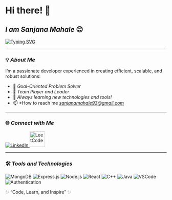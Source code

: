 # Hi there! 👋  

## *I am Sanjana Mahale* 😊  
[![Typing SVG](https://readme-typing-svg.herokuapp.com?font=Roboto+Slab&size=35&color=F75C7E&center=true&vCenter=true&width=450&lines=Welcome+to+my+GitHub!;MERN+stack+developer)](https://git.io/typing-svg)

---

### 💡 *About Me*  

I’m a passionate developer experienced in creating efficient, scalable, and robust solutions:  
- 🎯 *Goal-Oriented Problem Solver*  
- 🤝 *Team Player and Leader*  
- 🌱 *Always learning new technologies and tools!*
- 📫 *How to reach me *sanjanamahale93@gmail.com*

---

### 🌐 *Connect with Me*  

<p align="left">
  <a href="https://www.linkedin.com/in/sanjana-mahale-b4a492254/" target="_blan">
    <img src="https://img.icons8.com/fluency/48/000000/linkedin.png" alt="LinkedIn" title="LinkedIn" />
  </a>
  <a href="https://leetcode.com/u/sanjanamhl/" target="_blank">
    <img src="https://upload.wikimedia.org/wikipedia/commons/1/19/LeetCode_logo_black.png" alt="LeetCode" width="48" height="48" title="LeetCode" />
  </a>
</p>

---

### 🛠 *Tools and Technologies*  

<p align="left">
  <img src="https://img.icons8.com/color/48/000000/mongodb.png" alt="MongoDB" title="MongoDB" />
  <img src="https://img.icons8.com/external-tal-revivo-shadow-tal-revivo/48/000000/external-express-is-a-minimal-and-flexible-node-js-web-application-framework-logo-shadow-tal-revivo.png" alt="Express.js" title="Express.js" />
  <img src="https://img.icons8.com/color/48/000000/nodejs.png" alt="Node.js" title="Node.js" />
  <img src="https://img.icons8.com/plasticine/48/000000/react.png" alt="React" title="React" />
  <img src="https://img.icons8.com/color/48/000000/c-plus-plus-logo.png" alt="C++" title="C++" />
  <img src="https://img.icons8.com/color/48/000000/java-coffee-cup-logo.png" alt="Java" title="Java" />
  <img src="https://img.icons8.com/color/48/000000/visual-studio-code-2019.png" alt="VSCode" title="VSCode" />
  <img src="https://img.icons8.com/ios-glyphs/50/26e07f/shield.png" alt="Authentication" title="Authentication" />
</p>


✨ “Code, Learn, and Inspire” ✨
